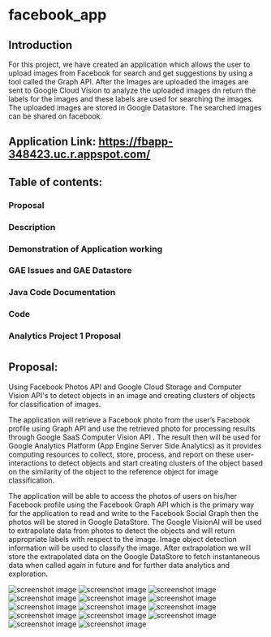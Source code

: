 # facebook_app
 
## Introduction
For this project, we have created an application which allows the user to upload images from Facebook for search and get suggestions by using a tool called the Graph API. After the Images are uploaded the images are sent to Google Cloud Vision to analyze the uploaded images dn return the labels for the images and these labels are used for searching the images. The uploaded images are stored in Google Datastore. The searched images can be shared on facebook.

## Application Link: https://fbapp-348423.uc.r.appspot.com/

## Table of contents:
### Proposal
### Description
### Demonstration of Application working
### GAE Issues and GAE Datastore
### Java Code Documentation
### Code
### Analytics Project 1 Proposal

#

## Proposal:

Using Facebook Photos API and Google Cloud Storage and Computer Vision API's to detect objects in an image and creating clusters of objects for classification of images.

The application will retrieve a Facebook photo from the user’s Facebook profile using Graph API and use the retrieved photo for processing results through Google SaaS Computer Vision API .
The result then will be used for Google Analytics Platform (App Engine Server Side Analytics) as it provides computing resources to collect, store, process, and report on these user-interactions to detect objects and start creating clusters of the object based on the similarity of the object to the reference object for image classification.

The application will be able to access the photos of users on his/her Facebook profile using the Facebook Graph API which is the primary way for the application to read and write to the Facebook Social Graph then the photos will be stored in Google DataStore. The Google VisionAI will be used to extrapolate data from photos to detect the objects and will return appropriate labels with respect to the image. Image object detection information will be used to classify the image. After extrapolation we will store the extrapolated data on the Google DataStore to fetch instantaneous data when called again in future and for further data analytics and exploration.


![screenshot image](screenshots/a1.PNG)
![screenshot image](screenshots/a2.PNG)
![screenshot image](screenshots/a3.PNG)
![screenshot image](screenshots/a4.PNG)
![screenshot image](screenshots/a5.PNG)
![screenshot image](screenshots/a6.PNG)
![screenshot image](screenshots/a7.PNG)
![screenshot image](screenshots/a8.PNG)
![screenshot image](screenshots/a9.PNG)
![screenshot image](screenshots/a10.PNG)
![screenshot image](screenshots/a11.PNG)
![screenshot image](screenshots/a12.PNG)
![screenshot image](screenshots/a13.PNG)
![screenshot image](screenshots/a14.PNG)
